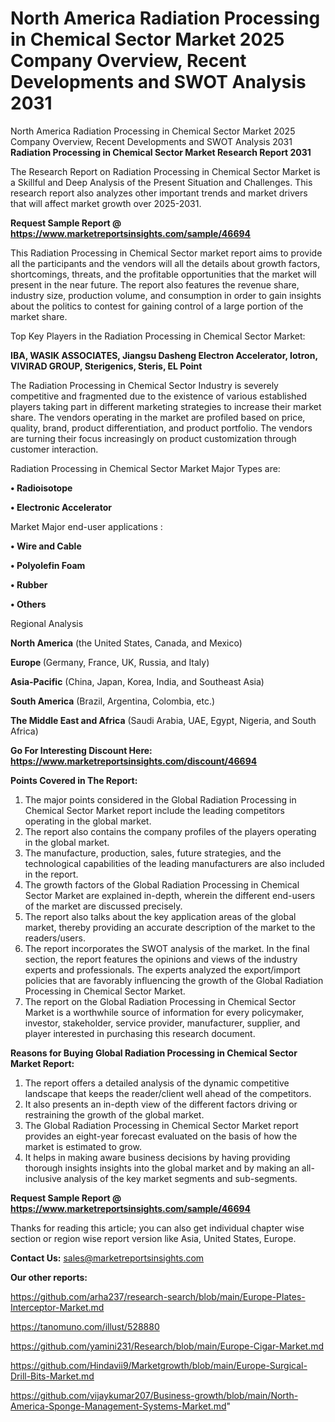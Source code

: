 # North America Radiation Processing in Chemical Sector Market 2025 Company Overview, Recent Developments and SWOT Analysis 2031
 North America Radiation Processing in Chemical Sector Market 2025 Company Overview, Recent Developments and SWOT Analysis 2031
<strong>Radiation Processing in Chemical Sector Market Research Report 2031</strong>

The Research Report on Radiation Processing in Chemical Sector Market is a Skillful and Deep Analysis of the Present Situation and Challenges. This research report also analyzes other important trends and market drivers that will affect market growth over 2025-2031.

<strong>Request Sample Report @ <a href=https://www.marketreportsinsights.com/sample/46694>https://www.marketreportsinsights.com/sample/46694</a></strong>

This Radiation Processing in Chemical Sector market report aims to provide all the participants and the vendors will all the details about growth factors, shortcomings, threats, and the profitable opportunities that the market will present in the near future. The report also features the revenue share, industry size, production volume, and consumption in order to gain insights about the politics to contest for gaining control of a large portion of the market share.

Top Key Players in the Radiation Processing in Chemical Sector Market:

<strong>IBA, WASIK ASSOCIATES, Jiangsu Dasheng Electron Accelerator, Iotron, VIVIRAD GROUP, Sterigenics, Steris, EL Point</strong>

The Radiation Processing in Chemical Sector Industry is severely competitive and fragmented due to the existence of various established players taking part in different marketing strategies to increase their market share. The vendors operating in the market are profiled based on price, quality, brand, product differentiation, and product portfolio. The vendors are turning their focus increasingly on product customization through customer interaction.

Radiation Processing in Chemical Sector Market Major Types are:

<strong>•  Radioisotope

•  Electronic Accelerator</strong>

Market Major end-user applications :

<strong>•  Wire and Cable

•  Polyolefin Foam

•  Rubber

•  Others</strong>

Regional Analysis

</u><strong><b>North America</b></strong> (the United States, Canada, and Mexico)

<strong><b>Europe </b></strong>(Germany, France, UK, Russia, and Italy)

<strong><b>Asia-Pacific</b></strong> (China, Japan, Korea, India, and Southeast Asia)

<strong><b>South America</b></strong> (Brazil, Argentina, Colombia, etc.)

<strong><b>The Middle East and Africa</b></strong> (Saudi Arabia, UAE, Egypt, Nigeria, and South Africa)

<strong>Go For Interesting Discount Here: <a href=https://www.marketreportsinsights.com/discount/46694>https://www.marketreportsinsights.com/discount/46694</a></strong>

<strong>Points Covered in The Report:</strong>
<ol>
  <li>The major points considered in the Global Radiation Processing in Chemical Sector Market report include the leading competitors operating in the global market.</li>
  <li>The report also contains the company profiles of the players operating in the global market.</li>
  <li>The manufacture, production, sales, future strategies, and the technological capabilities of the leading manufacturers are also included in the report.</li>
  <li>The growth factors of the Global Radiation Processing in Chemical Sector Market are explained in-depth, wherein the different end-users of the market are discussed precisely.</li>
  <li>The report also talks about the key application areas of the global market, thereby providing an accurate description of the market to the readers/users.</li>
  <li>The report incorporates the SWOT analysis of the market. In the final section, the report features the opinions and views of the industry experts and professionals. The experts analyzed the export/import policies that are favorably influencing the growth of the Global Radiation Processing in Chemical Sector Market.</li>
  <li>The report on the Global Radiation Processing in Chemical Sector Market is a worthwhile source of information for every policymaker, investor, stakeholder, service provider, manufacturer, supplier, and player interested in purchasing this research document.</li>
</ol>
<strong>Reasons for Buying Global Radiation Processing in Chemical Sector Market Report:</strong>

<ol>
  <li>The report offers a detailed analysis of the dynamic competitive landscape that keeps the reader/client well ahead of the competitors.</li>
  <li>It also presents an in-depth view of the different factors driving or restraining the growth of the global market.</li>
  <li>The Global Radiation Processing in Chemical Sector Market report provides an eight-year forecast evaluated on the basis of how the market is estimated to grow.</li>
  <li>It helps in making aware business decisions by having providing thorough insights insights into the global market and by making an all-inclusive analysis of the key market segments and sub-segments.</li>
</ol>
<strong>Request Sample Report @ <a href=https://www.marketreportsinsights.com/sample/46694>https://www.marketreportsinsights.com/sample/46694</a></strong>


Thanks for reading this article; you can also get individual chapter wise section or region wise report version like Asia, United States, Europe.

<strong>Contact Us:</strong>
sales@marketreportsinsights.com

<strong>Our other reports:</strong>

<a href=https://github.com/arha237/research-search/blob/main/Europe-Plates-Interceptor-Market.md>https://github.com/arha237/research-search/blob/main/Europe-Plates-Interceptor-Market.md</a>

<a href=https://tanomuno.com/illust/528880>https://tanomuno.com/illust/528880</a>

<a href=https://github.com/yamini231/Research/blob/main/Europe-Cigar-Market.md>https://github.com/yamini231/Research/blob/main/Europe-Cigar-Market.md</a>

<a href=https://github.com/Hindavii9/Marketgrowth/blob/main/Europe-Surgical-Drill-Bits-Market.md>https://github.com/Hindavii9/Marketgrowth/blob/main/Europe-Surgical-Drill-Bits-Market.md</a>

<a href=https://github.com/vijaykumar207/Business-growth/blob/main/North-America-Sponge-Management-Systems-Market.md>https://github.com/vijaykumar207/Business-growth/blob/main/North-America-Sponge-Management-Systems-Market.md</a>"
